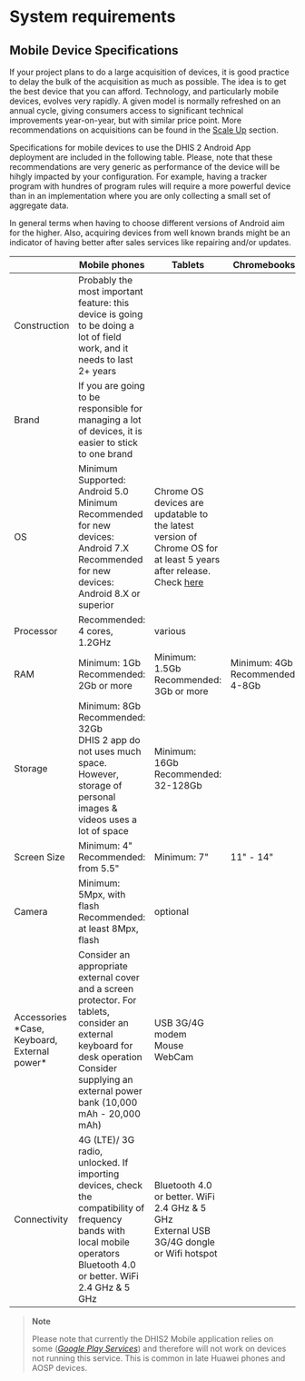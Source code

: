 # System requirements

## Mobile Device Specifications <a href="#implementation_guide_mobile_specs" id="implementation_guide_mobile_specs"></a>

If your project plans to do a large acquisition of devices, it is good practice to delay the bulk of the acquisition as much as possible. The idea is to get the best device that you can afford. Technology, and particularly mobile devices, evolves very rapidly. A given model is normally refreshed on an annual cycle, giving consumers access to significant technical improvements year-on-year, but with similar price point. More recommendations on acquisitions can be found in the [Scale Up](https://docs.dhis2.org/en/implement/android-implementation/mobile-device-specifications.html#scale-up) section.

Specifications for mobile devices to use the DHIS 2 Android App deployment are included in the following table. Please, note that these recommendations are very generic as performance of the device will be hihgly impacted by your configuration. For example, having a tracker program with hundres of program rules will require a more powerful device than in an implementation where you are only collecting a small set of aggregate data.

In general terms when having to choose different versions of Android aim for the higher. Also, acquiring devices from well known brands might be an indicator of having better after sales services like repairing and/or updates.

<table><thead><tr><th width="149"></th><th width="272">Mobile phones</th><th>Tablets</th><th>Chromebooks</th></tr></thead><tbody><tr><td>Construction</td><td>Probably the most important feature: this device is going to be doing a lot of field work, and it needs to last 2+ years</td><td></td><td></td></tr><tr><td>Brand</td><td>If you are going to be responsible for managing a lot of devices, it is easier to stick to one brand</td><td></td><td></td></tr><tr><td>OS</td><td>Minimum Supported: Android 5.0<br>Minimum Recommended for new devices: Android 7.X<br>Recommended for new devices: Android 8.X or superior</td><td>Chrome OS devices are updatable to the latest version of Chrome OS for at least 5 years after release. Check <a href="https://support.google.com/chrome/a/answer/6220366?hl=en">here</a></td><td></td></tr><tr><td>Processor</td><td>Recommended: 4 cores, 1.2GHz</td><td>various</td><td></td></tr><tr><td>RAM</td><td>Minimum: 1Gb<br>Recommended: 2Gb or more</td><td>Minimum: 1.5Gb<br>Recommended: 3Gb or more</td><td>Minimum: 4Gb<br>Recommended: 4-8Gb</td></tr><tr><td>Storage</td><td>Minimum: 8Gb<br>Recommended: 32Gb<br>DHIS 2 app do not uses much space. However, storage of personal images &#x26; videos uses a lot of space</td><td>Minimum: 16Gb<br>Recommended: 32-128Gb</td><td></td></tr><tr><td>Screen Size</td><td>Minimum: 4"<br>Recommended: from 5.5"</td><td>Minimum: 7"</td><td>11" - 14"</td></tr><tr><td>Camera</td><td>Minimum: 5Mpx, with flash<br>Recommended: at least 8Mpx, flash</td><td>optional</td><td></td></tr><tr><td>Accessories *Case, Keyboard, External power*</td><td>Consider an appropriate external cover and a screen protector. For tablets, consider an external keyboard for desk operation<br>Consider supplying an external power bank (10,000 mAh - 20,000 mAh)</td><td>USB 3G/4G modem<br>Mouse<br>WebCam</td><td></td></tr><tr><td>Connectivity</td><td>4G (LTE)/ 3G radio, unlocked. If importing devices, check the compatibility of frequency bands with local mobile operators<br>Bluetooth 4.0 or better. WiFi 2.4 GHz &#x26; 5 GHz</td><td>Bluetooth 4.0 or better. WiFi 2.4 GHz &#x26; 5 GHz<br>External USB 3G/4G dongle or Wifi hotspot<br></td><td></td></tr></tbody></table>

> **Note**
>
> Please note that currently the DHIS2 Mobile application relies on some ([_Google Play Services_](https://developers.google.com/android/guides/overview)) and therefore will not work on devices not running this service. This is common in late Huawei phones and AOSP devices.
